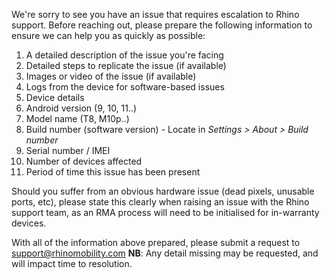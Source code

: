 We're sorry to see you have an issue that requires escalation to Rhino support. Before reaching out, please prepare the following information to ensure we can help you as quickly as possible:

1. A detailed description of the issue you're facing
2. Detailed steps to replicate the issue (if available)
3. Images or video of the issue (if available)
4. Logs from the device for software-based issues
5. Device details
  1. Android version (9, 10, 11..)
  2. Model name (T8, M10p..)
  3. Build number (software version) - Locate in _Settings > About > Build number_
  4. Serial number / IMEI
6. Number of devices affected
7. Period of time this issue has been present

Should you suffer from an obvious hardware issue (dead pixels, unusable ports, etc), please state this clearly when raising an issue with the Rhino support team, as an RMA process will need to be initialised for in-warranty devices.

With all of the information above prepared, please submit a request to [support@rhinomobility.com](mailto:support@rhinomobility.com)
**NB**: Any detail missing may be requested, and will impact time to resolution.
